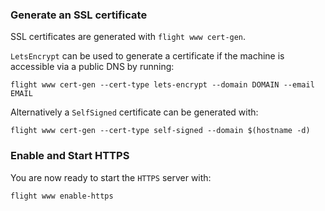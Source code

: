 ### Generate an SSL certificate

SSL certificates are generated with `flight www cert-gen`.

`LetsEncrypt` can be used to generate a certificate if the machine is
accessible via a public DNS by running:

```
flight www cert-gen --cert-type lets-encrypt --domain DOMAIN --email EMAIL
```

Alternatively a `SelfSigned` certificate can be generated with:

```
flight www cert-gen --cert-type self-signed --domain $(hostname -d)
```

### Enable and Start HTTPS

You are now ready to start the `HTTPS` server with:

```
flight www enable-https
```
